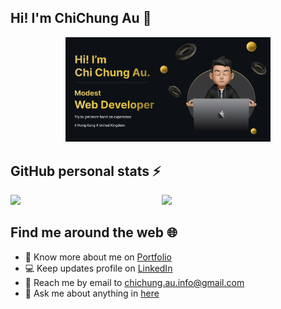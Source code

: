 ## Hi! I'm ChiChung Au :wave:
<p align="center">
  <img width="65%" height="auto" src="img_github_banner_chichung-au-dev.png">
</p>

## GitHub personal stats :zap:
<img  src="https://github-readme-streak-stats.herokuapp.com/?user=chichung-au-dev&hide_border=true&theme=dark" width="48%" align="left">
<img  src="https://github-readme-stats.vercel.app/api?username=chichung-au-dev&show_icons=true&hide_border=true&theme=dark&title_color=FFA500&&icon_color=FFA500&text_color=FFFFFF" width="48%">

## Find me around the web :globe_with_meridians:
- :mag_right: Know more about me on [Portfolio](https://chichung-au-dev.github.io/)
- :computer: Keep updates profile on [LinkedIn](https://www.linkedin.com/in/alvinau0427/)
- :email: Reach me by email to chichung.au.info@gmail.com
- :speech_balloon: Ask me about anything in [here](https://github.com/chichung-au-dev/chichung-au-dev/issues)

<!---
chichung-au-dev/chichung-au-dev is a special repository because its `README.md` (this file) appears on your GitHub profile.
You can click the Preview link to take a look at your changes.
--->
